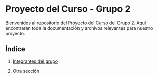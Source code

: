 # Proyecto del Curso - Grupo 2

Bienvenidos al repositorio del Proyecto del Curso del Grupo 2. Aquí encontrarán toda la documentación y archivos relevantes para nuestro proyecto.

## Índice

1. [Integrantes del grupo](01.%20integrantes/integrantes.md)

2. Otra sección
